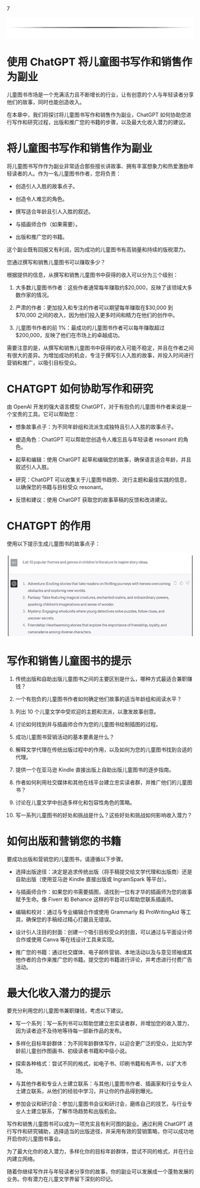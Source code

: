 7

![](img/image_rsrc20K.jpg)

# 使用 ChatGPT 将儿童图书写作和销售作为副业

儿童图书市场是一个充满活力且不断增长的行业，让有创意的个人与年轻读者分享他们的故事，同时也能创造收入。

在本章中，我们将探讨将儿童图书写作和销售作为副业，ChatGPT 如何协助您进行写作和研究过程，出版和推广您的书籍的步骤，以及最大化收入潜力的建议。

# 将儿童图书写作和销售作为副业

将儿童图书写作作为副业非常适合那些擅长讲故事、拥有丰富想象力和热爱激励年轻读者的人。作为一名儿童图书作者，您将负责：

+   创造引人入胜的故事点子。

+   创造令人难忘的角色。

+   撰写适合年龄且引人入胜的叙述。

+   与插画师合作（如果需要）。

+   出版和推广您的书籍。

这个副业既有回报又有利润，因为成功的儿童图书有高销量和持续的版税潜力。

您通过撰写和销售儿童图书可以赚取多少？

根据提供的信息，从撰写和销售儿童图书中获得的收入可以分为三个级别：

1.  大多数儿童图书作者：这些作者通常每年赚取约$20,000，反映了该领域大多数作家的情况。

1.  严肃的作者：更加投入和专注的作者可以期望每年赚取在$30,000 到 $70,000 之间的收入，因为他们投入更多时间和精力在他们的创作中。

1.  儿童图书作者的前 1%：最成功的儿童图书作者可以每年赚取超过$200,000，反映了他们在市场上的卓越成功。

需要注意的是，从撰写和销售儿童图书中获得的收入可能不稳定，并且在作者之间有很大的差异。为增加成功的机会，专注于撰写引人入胜的故事，并投入时间进行营销和推广，以吸引目标受众。

# CHATGPT 如何协助写作和研究

由 OpenAI 开发的强大语言模型 ChatGPT，对于有抱负的儿童图书作者来说是一个宝贵的工具。它可以帮助您：

+   想象故事点子：为不同年龄组和流派生成独特且引人入胜的故事点子。

+   塑造角色：ChatGPT 可以帮助您创造令人难忘且与年轻读者 resonant 的角色。

+   起草和编辑：使用 ChatGPT 起草和编辑您的故事，确保语言适合年龄，并且叙述引人入胜。

+   研究：ChatGPT 可以收集关于儿童图书趋势、流行主题和最佳实践的信息，以确保您的书籍与目标受众 resonant。

+   反馈和建议：使用 ChatGPT 获取您的故事草稿的反馈和改进建议。

# CHATGPT 的作用

使用以下提示生成儿童图书的故事点子：

![](img/image_rsrc212.jpg)

# 写作和销售儿童图书的提示

1.  传统出版和自助出版儿童图书之间的主要区别是什么，哪种方式最适合兼职赚钱？

1.  一个有抱负的儿童图书作者如何确定他们故事的适当年龄组和阅读水平？

1.  列出 10 个儿童文学中受欢迎的主题和流派，以激发故事创意。

1.  讨论如何找到并与插画师合作为您的儿童图书绘制插图的过程。

1.  成功儿童图书营销活动的基本要素是什么？

1.  解释文学代理在传统出版过程中的作用，以及如何为您的儿童图书找到合适的代理。

1.  提供一个在亚马逊 Kindle 直接出版上自助出版儿童图书的逐步指南。

1.  作者如何利用社交媒体和其他在线平台建立忠实读者群，并推广他们的儿童图书？

1.  讨论在儿童文学中创造多样化和包容性角色的策略。

1.  写一系列儿童图书的好处和挑战是什么？这些好处和挑战如何影响收入潜力？

# 如何出版和营销您的书籍

要成功出版和营销您的儿童图书，请遵循以下步骤。

+   选择出版途径：决定是追求传统出版（将手稿提交给文学代理和出版商）还是自助出版（使用亚马逊 Kindle 直接出版或 IngramSpark 等平台）。

+   与插画师合作：如果您的书需要插图，请找到一位有才华的插画师为您的故事赋予生命。像 Fiverr 和 Behance 这样的平台可以帮助您联系插画师。

+   编辑和校对：通过与专业编辑合作或使用 Grammarly 和 ProWritingAid 等工具，确保您的手稿经过精心打磨且无错误。

+   设计引人注目的封面：创建一个吸引目标受众的封面，可以通过与平面设计师合作或使用 Canva 等在线设计工具来实现。

+   推广您的书籍：通过社交媒体、电子邮件营销、本地活动以及与意见领袖或其他作者的合作来推广您的书籍。提交您的书籍进行评论，并考虑进行付费广告活动。

# 最大化收入潜力的提示

要充分利用您的儿童图书兼职赚钱，考虑以下建议。

+   写一个系列：写一系列书可以帮助您建立忠实读者群，并增加您的收入潜力，因为读者迫不及待地等待每一部新作品的发布。

+   多样化目标年龄群体：为不同年龄群体写作，以迎合更广泛的受众，比如为学龄前儿童创作图画书、初级读者书籍和中级小说。

+   探索各种格式：尝试不同的格式，如电子书、印刷书籍和有声书，以扩大市场。

+   与其他作者和专业人士建立联系：与其他儿童图书作者、插画家和行业专业人士建立联系，从他们的经验中学习，并让你的作品得到曝光。

+   参加会议和研讨会：参加儿童图书会议和研讨会，磨练自己的技艺，与行业专业人士建立联系，了解市场趋势和出版机会。

写作和销售儿童图书可以成为一项充实且有利可图的副业。通过利用 ChatGPT 进行写作和研究辅助，选择适当的出版途径，并采用有效的营销策略，你可以成功地开启你的儿童图书事业。

为了最大化你的收入潜力，多样化你的目标年龄群体，尝试不同的格式，并在行业内建立网络。

随着你继续写作并与年轻读者分享你的故事，你的副业可以发展成一个蓬勃发展的业务。你有潜力在儿童文学界留下深刻的印记。
